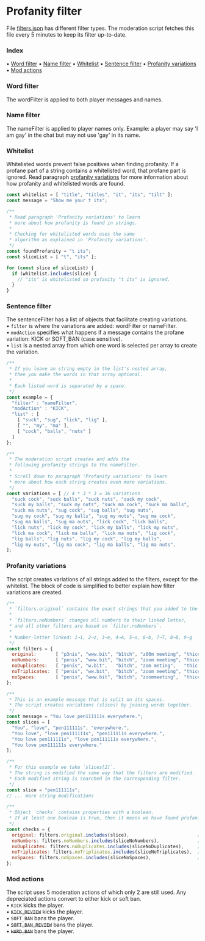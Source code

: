 # Profanity filter

File [filters.json](https://github.com/Kruimeldief/profanity/blob/main/filters.json) has different filter types.
The moderation script fetches this file every 5 minutes to keep its filter up-to-date.

### Index

• [Word filter](#word-filter)
• [Name filter](#name-filter)
• [Whitelist](#whitelist)
• [Sentence filter](#sentence-filter)
• [Profanity variations](#profanity-variations)
• [Mod actions](#mod-actions)


### Word filter

The wordFilter is applied to both player messages and names.

### Name filter

The nameFilter is applied to player names only.
Example: a player may say 'I am gay' in the chat but may not use 'gay' in its name.

### Whitelist

Whitelisted words prevent false positives when finding profanity.
If a profane part of a string contains a whitelisted word, that profane part is ignored.
Read paragraph [profanity variations](#profanity-variations) for more information about how profanity and whitelisted words are found.
```Javascript
const whitelist = [ "title", "titles", "it", "its", "tilt" ];
const message = "Show me your t its";

/**
 * Read paragraph 'Profanity variations' to learn
 * more about how profanity is found in strings.
 *
 * Checking for whitelisted words uses the same
 * algorithm as explained in 'Profanity variations'.
 */
const foundProfanity = "t its";
const sliceList = [ "t", "its" ];

for (const slice of sliceList) {
  if (whitelist.includes(slice) {
    // "its" is whitelisted so profanity "t its" is ignored.
  }
}
```

### Sentence filter

The sentenceFilter has a list of objects that facilitate creating variations.<br/>
• `filter` is where the variations are added: wordFilter or nameFilter.<br/>
• `modAction` specifies what happens if a message contains the profane variation: KICK or SOFT_BAN (case sensitive).<br/>
• `list` is a nested array from which one word is selected per array to create the variation.<br/>
```Javascript
/**
 * If you leave an string empty in the list's nested array,
 * then you make the words in that array optional.
 * 
 * Each listed word is separated by a space.
 */
const example = {
  "filter" : "nameFilter",
  "modAction" : "KICK",
  "list" : [
    [ "suck", "sug", "lick", "lig" ],
    [ "", "my", "ma" ],
    [ "cock", "balls", "nuts" ]
  ]
};

/**
 * The moderation script creates and adds the
 * following profanity strings to the nameFilter.
 * 
 * Scroll down to paragraph 'Profanity variations' to learn
 * more about how each string creates even more variations.
 */
const variations = [ // 4 * 3 * 3 = 36 variations
  "suck cock", "suck balls", "suck nuts", "suck my cock",
  "suck my balls", "suck my nuts", "suck ma cock", "suck ma balls",
  "suck ma nuts", "sug cock", "sug balls", "sug nuts",
  "sug my cock", "sug my balls", "sug my nuts", "sug ma cock",
  "sug ma balls", "sug ma nuts", "lick cock", "lick balls",
  "lick nuts", "lick my cock", "lick my balls", "lick my nuts",
  "lick ma cock", "lick ma balls", "lick ma nuts", "lig cock",
  "lig balls", "lig nuts", "lig my cock", "lig my balls",
  "lig my nuts", "lig ma cock", "lig ma balls", "lig ma nuts",
];
```

### Profanity variations

The script creates variations of all strings added to the filters, except for the whitelist.
The block of code is simplified to better explain how filter variations are created.
```Javascript
/**
 * `filters.original` contains the exact strings that you added to the filters.
 * 
 * `filters.noNumbers` changes all numbers to their linked letter,
 * and all other filters are based on `filter.noNumbers`.
 * 
 * Number-letter linked: 1→i, 2→z, 3→e, 4→A, 5→s, 6→b, 7→T, 8→B, 9→g
 */
const filters = {
  original:       [ "p3nis", "www.bit", "b1tch", "z00m meeting", "thicccccc girl" ], // original
  noNumbers:      [ "penis", "www.bit", "bitch", "zoom meeting", "thicccccc girl" ], // based on original
  noDuplicates:   [ "penis", "w.bit",   "bitch", "zom meting",   "thic girl"      ], // based on noNumbers
  noTriplicates:  [ "penis", "ww.bit",  "bitch", "zoom meeting", "thicc girl"     ], // based on noNumbers
  noSpaces:       [ "penis", "www.bit", "bitch", "zoommeeting",  "thiccccccgirl"  ], // based on noNumbers
};

/**
 * This is an example message that is split on its spaces.
 * The script creates variations (slices) by joining words together.
 */
const message = "You love pen111111s everywhere.";
const slices = [
  "You", "love", "pen111111s", "everywhere.",
  "You love", "love pen111111s", "pen111111s everywhere.",
  "You love pen111111s", "love pen111111s everywhere.",
  "You love pen111111s everywhere."
];

/**
 * For this example we take `slices[2]`.
 * The string is modified the same way that the filters are modified.
 * Each modified string is searched in the corresponding filter.
 */
const slice = "pen111111s";
// ... more string modifications

/**
 * Object `checks` contains properties with a boolean.
 * If at least one boolean is true, then it means we have found profanity.
 */
const checks = {
  original: filters.original.includes(slice),                         // "pen111111s" → false
  noNumbers: filters.noNumbers.includes(sliceNoNumbers),              // "peniiiiiis" → false
  noDuplicates: filters.noDuplicates.includes(sliceNoDuplicates),     // "penis"      → true
  noTriplicates: filters.noTriplicates.includes(sliceNoTriplicates),  // "peniis"     → false
  noSpaces: filters.noSpaces.includes(sliceNoSpaces),                 // "peniiiiiis" → false
};
```

### Mod actions

The script uses 5 moderation actions of which only 2 are still used.
Any depreciated actions convert to either kick or soft ban.<br/>
• `KICK` kicks the player.<br/>
• ~~`KICK_REVIEW`~~ kicks the player.<br/>
• `SOFT_BAN` bans the player.<br/>
• ~~`SOFT_BAN_REVIEW`~~ bans the player.<br/>
• ~~`HARD_BAN`~~ bans the player.
